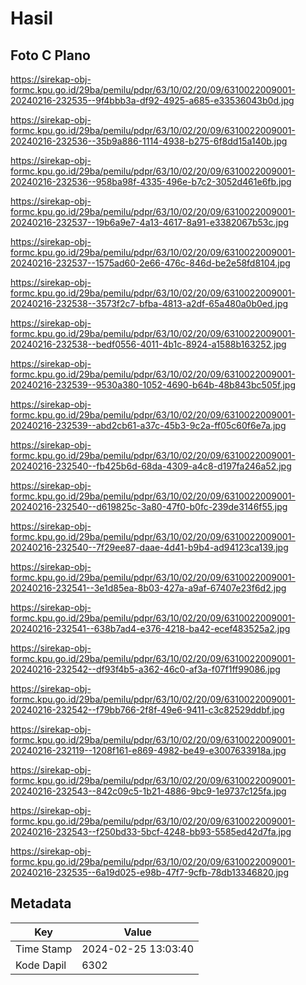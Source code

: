 # Hasil

## Foto C Plano

https://sirekap-obj-formc.kpu.go.id/29ba/pemilu/pdpr/63/10/02/20/09/6310022009001-20240216-232535--9f4bbb3a-df92-4925-a685-e33536043b0d.jpg

https://sirekap-obj-formc.kpu.go.id/29ba/pemilu/pdpr/63/10/02/20/09/6310022009001-20240216-232536--35b9a886-1114-4938-b275-6f8dd15a140b.jpg

https://sirekap-obj-formc.kpu.go.id/29ba/pemilu/pdpr/63/10/02/20/09/6310022009001-20240216-232536--958ba98f-4335-496e-b7c2-3052d461e6fb.jpg

https://sirekap-obj-formc.kpu.go.id/29ba/pemilu/pdpr/63/10/02/20/09/6310022009001-20240216-232537--19b6a9e7-4a13-4617-8a91-e3382067b53c.jpg

https://sirekap-obj-formc.kpu.go.id/29ba/pemilu/pdpr/63/10/02/20/09/6310022009001-20240216-232537--1575ad60-2e66-476c-846d-be2e58fd8104.jpg

https://sirekap-obj-formc.kpu.go.id/29ba/pemilu/pdpr/63/10/02/20/09/6310022009001-20240216-232538--3573f2c7-bfba-4813-a2df-65a480a0b0ed.jpg

https://sirekap-obj-formc.kpu.go.id/29ba/pemilu/pdpr/63/10/02/20/09/6310022009001-20240216-232538--bedf0556-4011-4b1c-8924-a1588b163252.jpg

https://sirekap-obj-formc.kpu.go.id/29ba/pemilu/pdpr/63/10/02/20/09/6310022009001-20240216-232539--9530a380-1052-4690-b64b-48b843bc505f.jpg

https://sirekap-obj-formc.kpu.go.id/29ba/pemilu/pdpr/63/10/02/20/09/6310022009001-20240216-232539--abd2cb61-a37c-45b3-9c2a-ff05c60f6e7a.jpg

https://sirekap-obj-formc.kpu.go.id/29ba/pemilu/pdpr/63/10/02/20/09/6310022009001-20240216-232540--fb425b6d-68da-4309-a4c8-d197fa246a52.jpg

https://sirekap-obj-formc.kpu.go.id/29ba/pemilu/pdpr/63/10/02/20/09/6310022009001-20240216-232540--d619825c-3a80-47f0-b0fc-239de3146f55.jpg

https://sirekap-obj-formc.kpu.go.id/29ba/pemilu/pdpr/63/10/02/20/09/6310022009001-20240216-232540--7f29ee87-daae-4d41-b9b4-ad94123ca139.jpg

https://sirekap-obj-formc.kpu.go.id/29ba/pemilu/pdpr/63/10/02/20/09/6310022009001-20240216-232541--3e1d85ea-8b03-427a-a9af-67407e23f6d2.jpg

https://sirekap-obj-formc.kpu.go.id/29ba/pemilu/pdpr/63/10/02/20/09/6310022009001-20240216-232541--638b7ad4-e376-4218-ba42-ecef483525a2.jpg

https://sirekap-obj-formc.kpu.go.id/29ba/pemilu/pdpr/63/10/02/20/09/6310022009001-20240216-232542--df93f4b5-a362-46c0-af3a-f07f1ff99086.jpg

https://sirekap-obj-formc.kpu.go.id/29ba/pemilu/pdpr/63/10/02/20/09/6310022009001-20240216-232542--f79bb766-2f8f-49e6-9411-c3c82529ddbf.jpg

https://sirekap-obj-formc.kpu.go.id/29ba/pemilu/pdpr/63/10/02/20/09/6310022009001-20240216-232119--1208f161-e869-4982-be49-e3007633918a.jpg

https://sirekap-obj-formc.kpu.go.id/29ba/pemilu/pdpr/63/10/02/20/09/6310022009001-20240216-232543--842c09c5-1b21-4886-9bc9-1e9737c125fa.jpg

https://sirekap-obj-formc.kpu.go.id/29ba/pemilu/pdpr/63/10/02/20/09/6310022009001-20240216-232543--f250bd33-5bcf-4248-bb93-5585ed42d7fa.jpg

https://sirekap-obj-formc.kpu.go.id/29ba/pemilu/pdpr/63/10/02/20/09/6310022009001-20240216-232535--6a19d025-e98b-47f7-9cfb-78db13346820.jpg


## Metadata

| Key        | Value               |
| ---------- | ------------------- |
| Time Stamp | 2024-02-25 13:03:40 |
| Kode Dapil | 6302                |



